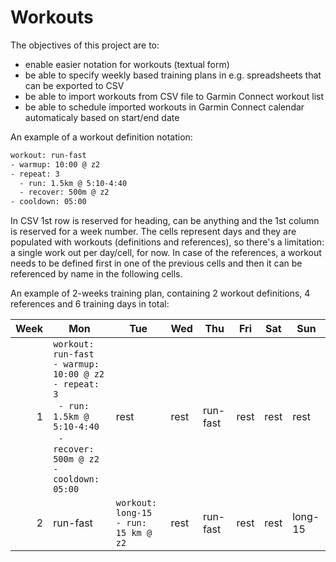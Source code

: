 # Workouts
The objectives of this project are to:
  - enable easier notation for workouts (textual form)
  - be able to specify weekly based training plans in e.g. spreadsheets that can be exported to CSV
  - be able to import workouts from CSV file to Garmin Connect workout list
  - be able to schedule imported workouts in Garmin Connect calendar automaticaly based on start/end date

An example of a workout definition notation:
```sh
workout: run-fast
- warmup: 10:00 @ z2
- repeat: 3
  - run: 1.5km @ 5:10-4:40
  - recover: 500m @ z2
- cooldown: 05:00
```
In CSV 1st row is reserved for heading, can be anything and the 1st column is reserved for a week number. The cells represent days and they are populated with workouts (definitions and references), so there's a limitation: a single work out per day/cell, for now. In case of the references, a workout needs to be defined first in one of the previous cells and then it can be referenced by name in the following cells.

An example of 2-weeks training plan, containing 2 workout definitions, 4 references and 6 training days in total:

| Week | Mon | Tue | Wed | Thu | Fri | Sat | Sun |
| ----:| --- | --- | --- | --- | --- | --- | --- |
| 1    | ``workout: run-fast``<br>``- warmup: 10:00 @ z2``<br>``- repeat: 3``<br>&nbsp;&nbsp;``- run: 1.5km @ 5:10-4:40``<br>&nbsp;&nbsp;``- recover: 500m @ z2``<br>``- cooldown: 05:00``|rest|rest|run-fast|rest|rest|rest|
| 2    | run-fast| ``workout: long-15`` <br> ``- run: 15 km @ z2``|rest|run-fast|rest|rest|long-15|